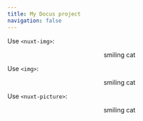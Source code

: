 ```yaml
---
title: My Docus project
navigation: false
---
```



Use `<nuxt-img>`:

<figure>
  <nuxt-img
    src="/pic.webp" alt="smiling cat" quality="100" loading="lazy" fit="contain" width="600" height="600"
  />
  <figcaption align="center">smiling cat</figcaption>
</figure>


Use `<img>`:

<figure>
  <nuxt-img
    src="/pic.webp" alt="smiling cat" width="600" height="600"
  />
  <figcaption align="center">smiling cat</figcaption>
</figure>


Use `<nuxt-picture>`:

<figure>
  <nuxt-picture
    src="/pic.webp" alt="smiling cat" quality="100" loading="lazy" fit="contain" width="300" height="300"
  />
  <figcaption align="center">smiling cat</figcaption>
</figure>